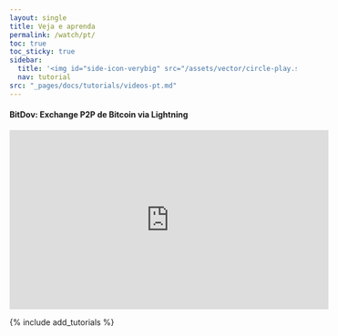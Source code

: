 ```yaml
---
layout: single
title: Veja e aprenda
permalink: /watch/pt/
toc: true
toc_sticky: true
sidebar:
  title: '<img id="side-icon-verybig" src="/assets/vector/circle-play.svg"/>Tutoriais'
  nav: tutorial
src: "_pages/docs/tutorials/videos-pt.md"
---
```


#### BitDov: Exchange P2P de Bitcoin via Lightning
<iframe width="560" height="315" src="https://www.youtube.com/embed/pLiXLBdfwNI" title="YouTube video player" frameborder="0" allow="accelerometer; autoplay; clipboard-write; encrypted-media; gyroscope; picture-in-picture" allowfullscreen></iframe>

{% include add_tutorials %}